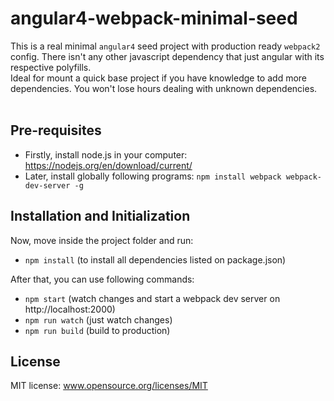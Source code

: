 # angular4-webpack-minimal-seed
This is a real minimal `angular4` seed project with production ready `webpack2` config. There isn't any other javascript dependency that just angular with its respective polyfills. <br>
Ideal for mount a quick base project if you have knowledge to add more dependencies. You won't lose hours dealing with unknown dependencies. <br> <br>


## Pre-requisites
- Firstly, install node.js in your computer: https://nodejs.org/en/download/current/
- Later, install globally following programs: ```npm install webpack webpack-dev-server -g```

## Installation and Initialization
Now, move inside the project folder and run:
- ```npm install``` (to install all dependencies listed on package.json)<br> 

After that, you can use following commands:

- ```npm start``` (watch changes and start a webpack dev server on http://localhost:2000)
- ```npm run watch``` (just watch changes)
- ```npm run build``` (build to production)

## License
MIT license: www.opensource.org/licenses/MIT
